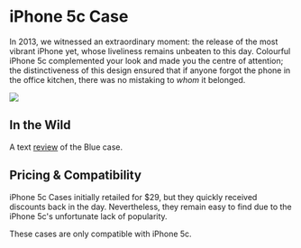 # iPhone 5c Case

In 2013, we witnessed an extraordinary moment: the release of the most vibrant iPhone yet, whose liveliness remains unbeaten to this day. Colourful iPhone 5c complemented your look and made you the centre of attention; the distinctiveness of this design ensured that if anyone forgot the phone in the office kitchen, there was no mistaking to _whom_ it belonged.

<img src="/assets/2013_5c.png"></img>

## In the Wild

A text [review](https://www.imore.com/iphone-5c-case-review) of the Blue case.

## Pricing & Compatibility

iPhone 5c Cases initially retailed for $29, but they quickly received discounts back in the day. Nevertheless, they remain easy to find due to the iPhone 5c's unfortunate lack of popularity.

These cases are only compatible with iPhone 5c.
